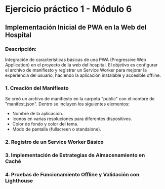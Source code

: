 # Ejercicio práctico 1 - Módulo 6
## Implementación Inicial de PWA en la Web del Hospital

### Descripción: 
Integración de características básicas de una PWA (Progressive Web Application) en el proyecto de la web del hospital. El objetivo es configurar el archivo de manifiesto y registrar un Service Worker para mejorar la experiencia del usuario, haciendo la aplicación instalable y accesible offline.

### 1. Creación del Manifiesto

Se creó un archivo de manifiesto en la carpeta "public" con el nombre de "manifest.json". Dentro se incluyen los siguientes elementos:

- Nombre de la aplicación.
- Iconos en varias resoluciones para diferentes dispositivos.
- Color de fondo y color del tema.
- Modo de pantalla (fullscreen o standalone).


### 2. Registro de un Service Worker Básico

### 3. Implementación de Estrategias de Almacenamiento en Caché

### 4. Pruebas de Funcionamiento Offline y Validación con Lighthouse


